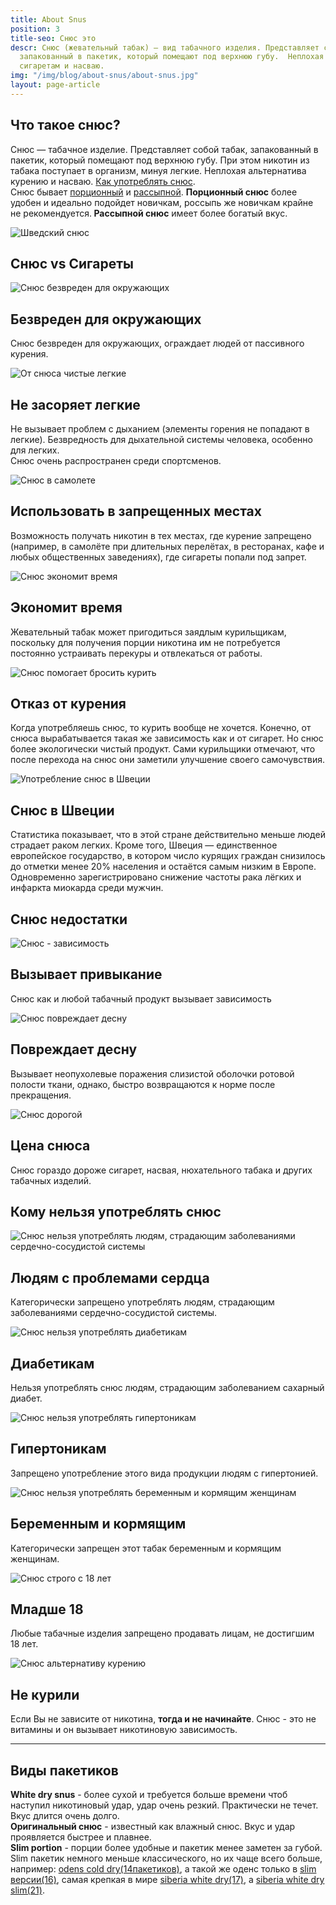 ```yaml
---
title: About Snus
position: 3
title-seo: Снюс это
descr: Снюс (жевательный табак) — вид табачного изделия. Представляет собой табак,
  запакованный в пакетик, который помещают под верхнюю губу.  Неплохая альтернатива
  сигаретам и насваю.
img: "/img/blog/about-snus/about-snus.jpg"
layout: page-article
---
```


<article class="mb-5">
	<div class="row d-flex align-self-center">
		<div class="col-lg-7">
			<h1>Что такое снюс?</h1>
			<p>Снюс — табачное изделие. Представляет собой табак, запакованный в пакетик, который помещают под верхнюю губу. При этом никотин из табака поступает в организм, минуя легкие. Неплохая альтернатива курению и насваю. <a href="/kak-upotreblyat-snus">Как употреблять снюс</a>.<br>Снюс бывает <a href="/portion-snus">порционный</a> и <a href="/loose-snus">рассыпной</a>. <strong>Порционный снюс</strong> более удобен и идеально подойдет новичкам, россыпь же новичкам крайне не рекомендуется.<strong> Рассыпной снюс</strong> имеет более богатый вкус.</p>
		</div>
		<div class="col-lg-5">
			<img class="img-fluid" src="/img/blog/about-snus/about-snus.jpg" alt="Шведский снюс">
		</div>
	</div>
</article>


<article class="text-center mb-4">
	<h1 class="mb-4">Снюс vs Сигареты</h1>
	<div class="row page-use-snus">
		<div class="col-lg-4 col-md-6 item">
			<div class="wrap-img"><img src="/img/blog/about-snus/nose.svg" alt="Снюс безвреден для окружающих" /></div>
			<h2>Безвреден для окружающих</h2>
			<p>Снюс безвреден для окружающих, ограждает людей от пассивного курения.</p>
		</div>
		<div class="col-lg-4 col-md-6 item">
			<div class="wrap-img"><img src="/img/blog/about-snus/respiratory.svg" alt="От снюса чистые легкие" /></div>
			<h2>Не засоряет легкие</h2>
			<p>Не вызывает проблем с дыханием (элементы горения не попадают в легкие). Безвредность для дыхательной системы человека, особенно для легких.<br> Снюс очень распространен среди спортсменов.</p>
		</div>
		<div class="col-lg-4 col-md-6 item">
			<div class="wrap-img"><img src="/img/blog/about-snus/airplane.svg" alt="Снюс в самолете" /></div>
			<h2>Использовать в запрещенных местах</h2>
			<p>Возможность получать никотин в тех местах, где курение запрещено (например, в самолёте при длительных перелётах, в ресторанах, кафе и любых общественных заведениях), где сигареты попали под запрет.</p>
		</div>
		<div class="col-lg-4 col-md-6 item">
			<div class="wrap-img"><img src="/img/blog/about-snus/hourglass.svg" alt="Снюс экономит время" /></div>
			<h2>Экономит время</h2>
			<p>Жевательный табак может пригодиться заядлым курильщикам, поскольку для получения порции никотина им не потребуется постоянно устраивать перекуры и отвлекаться от работы.</p>
		</div>
		<div class="col-lg-4 col-md-6 item">
			<div class="wrap-img"><img src="/img/blog/about-snus/quit-smoking.svg" alt="Снюс помогает бросить курить" /></div>
			<h2>Отказ от курения</h2>
			<p>Когда употребляешь снюс, то курить вообще не хочется. Конечно, от снюса вырабатывается такая же зависимость как и от сигарет. Но снюс более экологически чистый продукт. Сами курильщики отмечают, что после перехода на снюс они заметили улучшение своего самочувствия.</p>
		</div>
		<div class="col-lg-4 col-md-6 item">
			<div class="wrap-img"><img src="/img/blog/about-snus/sweden.svg" alt="Употребление снюс в Швеции" /></div>
			<h2>Снюс в Швеции</h2>
			<p>Статистика показывает, что в этой стране действительно меньше людей страдает раком легких. Кроме того, Швеция — единственное европейское государство, в котором число курящих граждан снизилось до отметки менее 20% населения и остаётся самым низким в Европе. Одновременно зарегистрировано снижение частоты рака лёгких и инфаркта миокарда среди мужчин.</p>
		</div>
	</div>
</article>

<article class="text-center mb-4">
	<h1 class="mb-4">Снюс недостатки</h1>
	<div class="row page-use-snus d-flex justify-content-center">
		<div class="col-lg-4 col-md-6 item">
			<div class="wrap-img"><img src="/img/blog/about-snus/alcoholic.svg" alt="Снюс - зависимость" /></div>
			<h2>Вызывает привыкание</h2>
			<p>Снюс как и любой табачный продукт вызывает зависимость</p>
		</div>
		<div class="col-lg-4 col-md-6 item">
			<div class="wrap-img"><img src="/img/blog/about-snus/teeth.svg" alt="Снюс повреждает десну" /></div>
			<h2>Повреждает десну</h2>
			<p>Вызывает неопухолевые поражения слизистой оболочки ротовой полости ткани, однако, быстро возвращаются к норме после прекращения.</p>
		</div>
		<div class="col-lg-4 col-md-6 item">
			<div class="wrap-img"><img src="/img/blog/about-snus/money-bag.svg" alt="Снюс дорогой" /></div>
			<h2>Цена снюса</h2>
			<p>Снюс гораздо дороже сигарет, насвая, нюхательного табака и других табачных изделий.</p>
		</div>
	</div>
</article>

<article class="text-center mb-4">
	<h1 class="mb-4">Кому нельзя употреблять снюс</h1>
	<div class="row page-use-snus">
		<div class="col-lg-4 col-md-6 item">
			<div class="wrap-img"><img src="/img/blog/about-snus/cardiogram.svg" alt="Снюс нельзя употреблять людям, страдающим заболеваниями сердечно-сосудистой системы" /></div>
			<h2>Людям с проблемами сердца</h2>
			<p>Категорически запрещено употреблять людям, страдающим заболеваниями сердечно-сосудистой системы.</p>
		</div>
		<div class="col-lg-4 col-md-6 item">
			<div class="wrap-img"><img src="/img/blog/about-snus/sugar.svg" alt="Снюс нельзя употреблять диабетикам" /></div>
			<h2>Диабетикам</h2>
			<p>Нельзя употреблять снюс людям, страдающим заболеванием сахарный диабет.</p>
		</div>
		<div class="col-lg-4 col-md-6 item">
			<div class="wrap-img"><img src="/img/blog/about-snus/pressure.svg" alt="Снюс нельзя употреблять гипертоникам" /></div>
			<h2>Гипертоникам</h2>
			<p>Запрещено употребление этого вида продукции людям с гипертонией.</p>
		</div>
		<div class="col-lg-4 col-md-6 item">
			<div class="wrap-img"><img src="/img/blog/about-snus/pregnant.svg" alt="Снюс нельзя употреблять беременным и кормящим женщинам" /></div>
			<h2>Беременным и кормящим</h2>
			<p>Категорически запрещен этот табак беременным и кормящим женщинам.</p>
		</div>
		<div class="col-lg-4 col-md-6 item">
			<div class="wrap-img"><img src="/img/blog/about-snus/age.svg" alt="Снюс строго с 18 лет" /></div>
			<h2>Младше 18</h2>
			<p>Любые табачные изделия запрещено продавать лицам, не достигшим 18 лет.</p>
		</div>
		<div class="col-lg-4 col-md-6 item">
			<div class="wrap-img"><img src="/img/blog/about-snus/no-smoking.svg" alt="Снюс альтернативу курению" /></div>
			<h2>Не курили</h2>
			<p>Если Вы не зависите от никотина, <b>тогда и не начинайте</b>. Снюс - это не витамины и он вызывает никотиновую зависимость.</p>
		</div>
	</div>
</article>

<hr>

<article>
	<h1>Виды пакетиков</h1>
	<p><b>White dry snus</b> - более сухой и требуется больше времени чтоб наступил никотиновый удар, удар очень резкий. Практически не течет. Вкус длится очень долго.<br>
	<b>Оригинальный снюс</b> - известный как влажный снюс. Вкус и удар проявляется быстрее и плавнее.<br>
	<b>Slim portion</b> - порции более удобные и пакетик менее заметен за губой. Slim пакетик немного меньше классического, но их чаще всего больше, например: <a href="/odens-cold-dry">odens cold dry(14пакетиков)</a>, а такой же оденс только в <a href="/odens-cold-dry-slim">slim версии(16)</a>, самая крепкая в мире <a href="/siberia-white">siberia white dry(17)</a>, а <a href="/siberia-white-dry-slim"> siberia white dry slim(21)</a>.</p>
</article>
